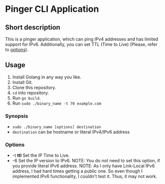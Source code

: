 # Pinger CLI Application

## Short description
This is a pinger application, which can ping IPv4 addresses and has limited support for IPv6. Additionally, you can set TTL (Time to Live) (Please, refer to [options](#options)).

## Usage
1. Install Golang in any way you like.
2. Install Git.
3. Clone this repository.
4. `cd` into repository.
5. Run `go build`.
6. Run `sudo ./binary_name -t 70 example.com`

### Synopsis
- `sudo ./binary_name [options] destination`
- `destination` can be hostname or literal IPv4/IPv6 address

### Options
- -t **ttl** Set the IP Time to Live.
- -6 Set the IP version to IPv6.
NOTE: You do not need to set this option, if you provide literal IPv6 address.
NOTE: As I only have Link-Local IPv6 address, I had hard times getting a public one. So even though I implemented IPv6 functionality, I couldn't test it. Thus, it may not work.